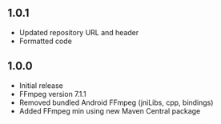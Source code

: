 ## 1.0.1

* Updated repository URL and header
* Formatted code

## 1.0.0

* Initial release
* FFmpeg version 7.1.1
* Removed bundled Android FFmpeg (jniLibs, cpp, bindings)
* Added FFmpeg min using new Maven Central package